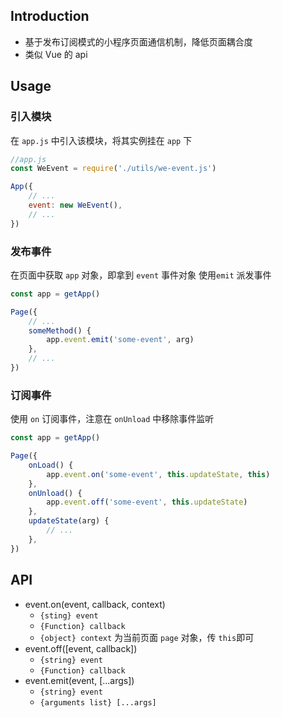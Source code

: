 ## Introduction

- 基于发布订阅模式的小程序页面通信机制，降低页面耦合度
- 类似 Vue 的 api

## Usage

### 引入模块

在 `app.js` 中引入该模块，将其实例挂在 `app` 下

``` javascript
//app.js
const WeEvent = require('./utils/we-event.js')

App({
    // ...
    event: new WeEvent(),
    // ...
})
```

### 发布事件

在页面中获取 `app` 对象，即拿到 `event` 事件对象
使用`emit` 派发事件

``` javascript
const app = getApp()

Page({
    // ...
    someMethod() {
        app.event.emit('some-event', arg)
    },
    // ...
})
```

### 订阅事件

使用 `on` 订阅事件，注意在 `onUnload` 中移除事件监听

``` javascript
const app = getApp()

Page({
    onLoad() {
        app.event.on('some-event', this.updateState, this)
    },
    onUnload() {
        app.event.off('some-event', this.updateState)
    },
    updateState(arg) {
        // ...
    },
})
```

## API

- event.on(event, callback, context)
  - `{sting} event`
  - `{Function} callback`
  - `{object} context` 为当前页面 `page` 对象，传 `this`即可
- event.off([event, callback])
  - `{string} event`
  - `{Function} callback`
- event.emit(event, [...args])
  - `{string} event`
  - `{arguments list} [...args]`
